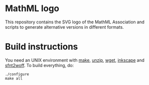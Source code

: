 # MathML logo

This repository contains the SVG logo of the MathML Association and scripts to
generate alternative versions in different formats.

# Build instructions

You need an UNIX environment with
[make](https://www.gnu.org/software/make/),
[unzip](http://www.info-zip.org/UnZip.html),
[wget](https://www.gnu.org/software/wget/),
[inkscape](https://inkscape.org/) and
[sfnt2woff](https://people.mozilla.org/~jkew/woff/).
To build everything, do:

    ./configure
    make all
